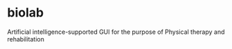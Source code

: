 # biolab
Artificial intelligence-supported GUI for the purpose of Physical therapy and rehabilitation
